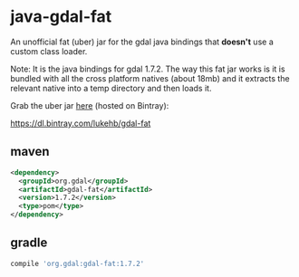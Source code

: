 # java-gdal-fat
An unofficial fat (uber) jar for the gdal java bindings that **doesn't** use a custom class loader.

Note: It is the java bindings for gdal 1.7.2.
The way this fat jar works is it is bundled with all the cross platform natives (about 18mb) and it extracts the relevant
native into a temp directory and then loads it.

Grab the uber jar [here](https://bintray.com/lukehb/gdal-fat/gdal-fat/) (hosted on Bintray):

https://dl.bintray.com/lukehb/gdal-fat

maven
-----
```xml
<dependency>
  <groupId>org.gdal</groupId>
  <artifactId>gdal-fat</artifactId>
  <version>1.7.2</version>
  <type>pom</type>
</dependency>
```

gradle
------
```groovy
compile 'org.gdal:gdal-fat:1.7.2'
```
